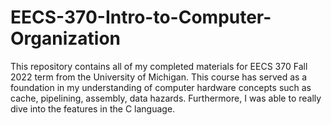 # EECS-370-Intro-to-Computer-Organization

This repository contains all of my completed materials for EECS 370 Fall 2022 term from the University of Michigan. This course has served as a foundation in my understanding of computer hardware concepts such as cache, pipelining, assembly, data hazards. Furthermore, I was able to really dive into the features in the C language.
